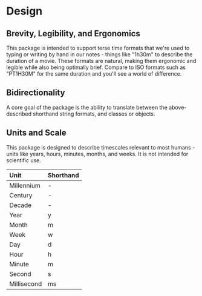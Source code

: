 # Design

## Brevity, Legibility, and Ergonomics

This package is intended to support terse time formats that we're used to typing
or writing by hand in our notes - things like "1h30m" to describe the duration
of a movie. These formats are natural, making them ergonomic and legible while
also being optimally brief. Compare to ISO formats such as "PT1H30M" for the
same duration and you'll see a world of difference.

## Bidirectionality

A core goal of the package is the ability to translate between the
above-described shorthand string formats, and classes or objects.

## Units and Scale

This package is designed to describe timescales relevant to most humans - units
like years, hours, minutes, months, and weeks. It is not intended for scientific
use.

| Unit        | Shorthand |
| :---------- | :-------- |
| Millennium  | -         |
| Century     | -         |
| Decade      | -         |
| Year        | y         |
| Month       | m         |
| Week        | w         |
| Day         | d         |
| Hour        | h         |
| Minute      | m         |
| Second      | s         |
| Millisecond | ms        |
